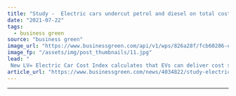 ```yaml
---
title: "Study -  Electric cars undercut petrol and diesel on total cost of ownership"
date: "2021-07-22"
tags: 
  - business green
source: "business green"
image_url: "https://www.businessgreen.com/api/v1/wps/826a28f/fcb60286-ef99-4258-a0cf-a748959d8ccb/4/iStock-1182744070-185x114.jpg"
image_fp: "/assets/img/post_thumbnails/11.jpg"
lead: "
 New LV= Electric Car Cost Index calculates that EVs can deliver cost savings compared to their internal combustion engine counterparts ..."
article_url: "https://www.businessgreen.com/news/4034822/study-electric-cars-undercut-petrol-diesel-total-cost-ownership"
---
```


---
